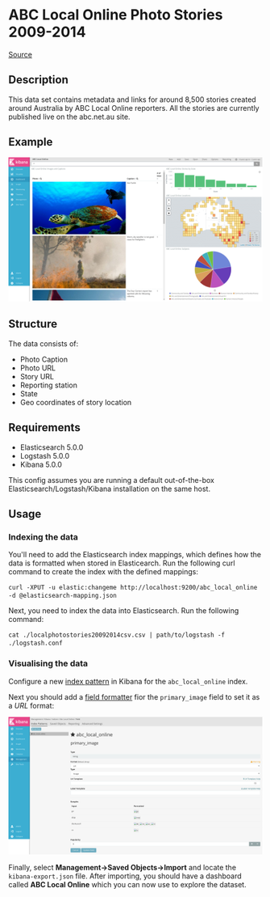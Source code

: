 # ABC Local Online Photo Stories 2009-2014

[Source](https://data.gov.au/dataset/abc-local-online-photo-stories-2009-2014)

## Description

This data set contains metadata and links for around 8,500 stories
created around Australia by ABC Local Online reporters. All the
stories are currently published live on the abc.net.au site.

## Example

![Dashboard](dashboard-screenshot-1.png)

## Structure

The data consists of:
* Photo Caption
* Photo URL
* Story URL
* Reporting station
* State
* Geo coordinates of story location

## Requirements

* Elasticsearch 5.0.0
* Logstash 5.0.0
* Kibana 5.0.0

This config assumes you are running a default out-of-the-box
Elasticsearch/Logstash/Kibana installation on the same host.

## Usage

### Indexing the data

You'll need to add the Elasticsearch index mappings, which defines how
the data is formatted when stored in Elasticearch. Run the following
curl command to create the index with the defined mappings:

```
curl -XPUT -u elastic:changeme http://localhost:9200/abc_local_online -d @elasticsearch-mapping.json
```

Next, you need to index the data into Elasticsearch.  Run the
following command:

```
cat ./localphotostories20092014csv.csv | path/to/logstash -f ./logstash.conf
```

### Visualising the data

Configure a
new
[index pattern](https://www.elastic.co/guide/en/kibana/current/tutorial-define-index.html) in
Kibana for the `abc_local_online` index.

Next you should add
a
[field formatter](https://www.elastic.co/guide/en/kibana/current/field-formatters-string.html) fior
the `primary_image` field to set it as a *URL* format:

![Primary Image Field Format](primary_image-field-format.png)

Finally, select **Management->Saved Objects->Import** and locate the
`kibana-export.json` file.  After importing, you should have a
dashboard called **ABC Local Online** which you can now use to explore
the dataset.
